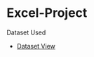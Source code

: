 # Excel-Project
Dataset Used 
- <a href="https://github.com/Nikitadey20/Excel-Project/blob/main/Book1.xlsx"> Dataset View</a>
